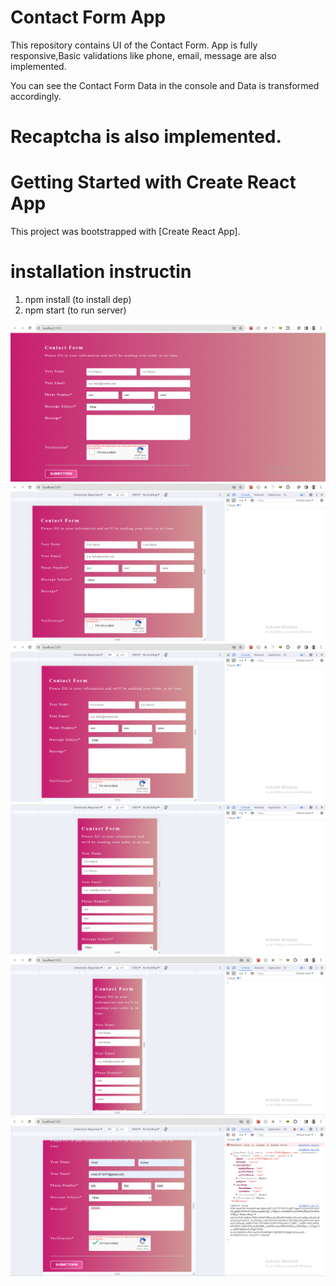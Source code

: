 # Contact Form App
This repository contains UI of the Contact Form. 
App is fully responsive,Basic validations like phone, email, message  are also implemented.

You can see the Contact Form Data in the console and Data is transformed accordingly. 

# Recaptcha is also implemented.

# Getting Started with Create React App

This project was bootstrapped with [Create React App].

# installation instructin
1) npm install (to install dep)
2) npm start (to run server)


![ScreenShot](public/imgs/form1.png?raw=true "Desktop Contact Form Image")
![ScreenShot](public/imgs/form2.png?raw=true "Medium Contact Form Image")
![ScreenShot](public/imgs/form3.png?raw=true "Small Contact Form Image")
![ScreenShot](public/imgs/form4.png?raw=true "Phone Contact Form Image")
![ScreenShot](public/imgs/form5.png?raw=true "Extra Small Contact Form Image")
![ScreenShot](public/imgs/form6.png?raw=true "Data tranformation")


